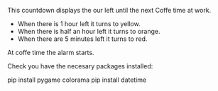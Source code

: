 This countdown displays the our left until the next Coffe time at work.

- When there is 1 hour left it turns to yellow.
- When there is half an hour left it turns to orange.
- When there are 5 minutes left it turns to red.

At coffe time the alarm starts.



Check you have the necesary packages installed:

pip install pygame colorama
pip install datetime
